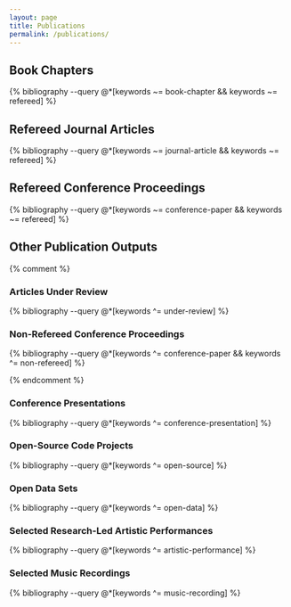 ```yaml
---
layout: page
title: Publications
permalink: /publications/
---
```


## Book Chapters

{% bibliography --query @*[keywords ~= book-chapter && keywords ~= refereed] %}

## Refereed Journal Articles

{% bibliography --query @*[keywords ~= journal-article && keywords ~= refereed] %}

## Refereed Conference Proceedings

{% bibliography --query @*[keywords ~= conference-paper && keywords ~= refereed] %}

## Other Publication Outputs

{% comment %}

### Articles Under Review

{% bibliography --query @*[keywords ^= under-review] %}

### Non-Refereed Conference Proceedings

{% bibliography --query @*[keywords ^= conference-paper && keywords ^= non-refereed] %}

{% endcomment %}

### Conference Presentations

{% bibliography --query @*[keywords ^= conference-presentation] %}

### Open-Source Code Projects

{% bibliography --query @*[keywords ^= open-source] %}

### Open Data Sets

{% bibliography --query @*[keywords ^= open-data] %}

### Selected Research-Led Artistic Performances

{% bibliography --query @*[keywords ^= artistic-performance] %}

### Selected Music Recordings

{% bibliography --query @*[keywords ^= music-recording] %}
